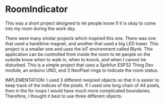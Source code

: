 # RoomIndicator
This was a short project designed to let people know if it is okay to come into my room during the work day. 

There were many similar projects which inspired this one. There was one that used a harddrive magnet, and another that used a big LED tower. This project is a smaller one and uses the IoT environment called Blynk. This application can be controlled from inside the room to let people on the outside know when to walk in, when to knock, and when I cannot be disturbed. This is a simple project that uses a Sprkfun ESP32 Thing Dev module, an arduino UNO, and 3 NeoPixel rings to indicate the room status. 

IMPLEMENTATION:
  I used 3 different neopixel objects so that it is easier to keep track of the indices of the pixels. If I used one long chain of 44 pixels, then in the for loops I would have much more complicated boundaries. Therefore, I thought it best to use three different objects. 

